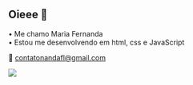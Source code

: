 ## Oieee 👋

<div>• Me chamo Maria Fernanda </div>
<div>• Estou me desenvolvendo em html, css e JavaScript</div>

💌 contatonandafl@gmail.com

![](https://tenor.com/bv0kk.gif)

